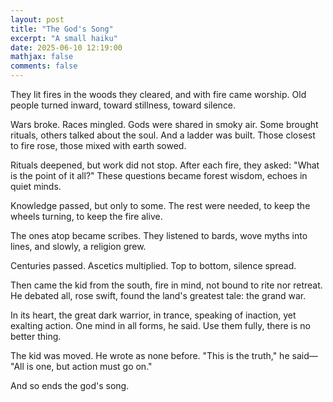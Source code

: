 ```yaml
---
layout: post
title: "The God's Song"
excerpt: "A small haiku"
date: 2025-06-10 12:19:00
mathjax: false
comments: false
---
```


They lit fires in the woods they cleared, and with fire came worship. Old people turned inward, toward stillness, toward silence.

Wars broke. Races mingled. Gods were shared in smoky air. Some brought rituals, others talked about the soul. And a ladder was built. Those closest to fire rose, those mixed with earth sowed.

Rituals deepened, but work did not stop. After each fire, they asked: "What is the point of it all?" These questions became forest wisdom, echoes in quiet minds.

Knowledge passed, but only to some. The rest were needed, to keep the wheels turning, to keep the fire alive.

The ones atop became scribes. They listened to bards, wove myths into lines, and slowly, a religion grew.

Centuries passed. Ascetics multiplied. Top to bottom, silence spread.

Then came the kid from the south, fire in mind, not bound to rite nor retreat. He debated all, rose swift, found the land's greatest tale: the grand war.

In its heart, the great dark warrior, in trance, speaking of inaction, yet exalting action. One mind in all forms, he said. Use them fully, there is no better thing.

The kid was moved. He wrote as none before. "This is the truth," he said— "All is one, but action must go on."

And so ends the god's song.
